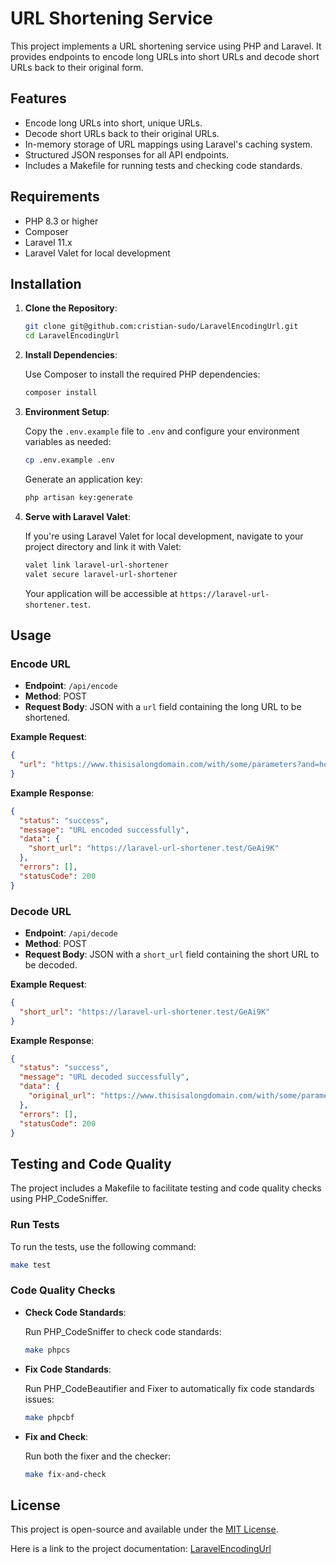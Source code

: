# URL Shortening Service

This project implements a URL shortening service using PHP and Laravel. It provides endpoints to encode long URLs into short URLs and decode short URLs back to their original form.

## Features

- Encode long URLs into short, unique URLs.
- Decode short URLs back to their original URLs.
- In-memory storage of URL mappings using Laravel's caching system.
- Structured JSON responses for all API endpoints.
- Includes a Makefile for running tests and checking code standards.

## Requirements

- PHP 8.3 or higher
- Composer
- Laravel 11.x
- Laravel Valet for local development

## Installation

1. **Clone the Repository**:

   ```bash
   git clone git@github.com:cristian-sudo/LaravelEncodingUrl.git
   cd LaravelEncodingUrl
   ```

2. **Install Dependencies**:

   Use Composer to install the required PHP dependencies:

   ```bash
   composer install
   ```

3. **Environment Setup**:

   Copy the `.env.example` file to `.env` and configure your environment variables as needed:

   ```bash
   cp .env.example .env
   ```

   Generate an application key:

   ```bash
   php artisan key:generate
   ```

4. **Serve with Laravel Valet**:

   If you're using Laravel Valet for local development, navigate to your project directory and link it with Valet:

   ```bash
   valet link laravel-url-shortener
   valet secure laravel-url-shortener
   ```

   Your application will be accessible at `https://laravel-url-shortener.test`.

## Usage

### Encode URL

- **Endpoint**: `/api/encode`
- **Method**: POST
- **Request Body**: JSON with a `url` field containing the long URL to be shortened.

**Example Request**:

```json
{
  "url": "https://www.thisisalongdomain.com/with/some/parameters?and=here_too"
}
```

**Example Response**:

```json
{
  "status": "success",
  "message": "URL encoded successfully",
  "data": {
    "short_url": "https://laravel-url-shortener.test/GeAi9K"
  },
  "errors": [],
  "statusCode": 200
}
```

### Decode URL

- **Endpoint**: `/api/decode`
- **Method**: POST
- **Request Body**: JSON with a `short_url` field containing the short URL to be decoded.

**Example Request**:

```json
{
  "short_url": "https://laravel-url-shortener.test/GeAi9K"
}
```

**Example Response**:

```json
{
  "status": "success",
  "message": "URL decoded successfully",
  "data": {
    "original_url": "https://www.thisisalongdomain.com/with/some/parameters?and=here_too"
  },
  "errors": [],
  "statusCode": 200
}
```

## Testing and Code Quality

The project includes a Makefile to facilitate testing and code quality checks using PHP_CodeSniffer.

### Run Tests

To run the tests, use the following command:

```bash
make test
```

### Code Quality Checks

- **Check Code Standards**:

  Run PHP_CodeSniffer to check code standards:

  ```bash
  make phpcs
  ```

- **Fix Code Standards**:

  Run PHP_CodeBeautifier and Fixer to automatically fix code standards issues:

  ```bash
  make phpcbf
  ```

- **Fix and Check**:

  Run both the fixer and the checker:

  ```bash
  make fix-and-check
  ```

## License

This project is open-source and available under the [MIT License](LICENSE).

Here is a link to the project documentation: [LaravelEncodingUrl](https://docs.google.com/document/d/1fEJT_4ULMYZtKE7lCndNkZ7lMfPdQfHYXHzbXN-H_wE/edit?usp=sharing)
